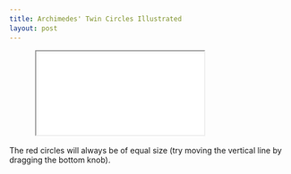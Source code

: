 ```yaml
---
title: Archimedes' Twin Circles Illustrated
layout: post
---
```

<figure>
  <div class="h_iframe">
    <img class="ratio" src="/media/white/2x1.gif">
    <iframe src="/media/intgfx/archimedes-twin-circles.html"></iframe>
  </div>
</figure>

The red circles will always be of equal size (try moving the vertical line by dragging the bottom knob).
